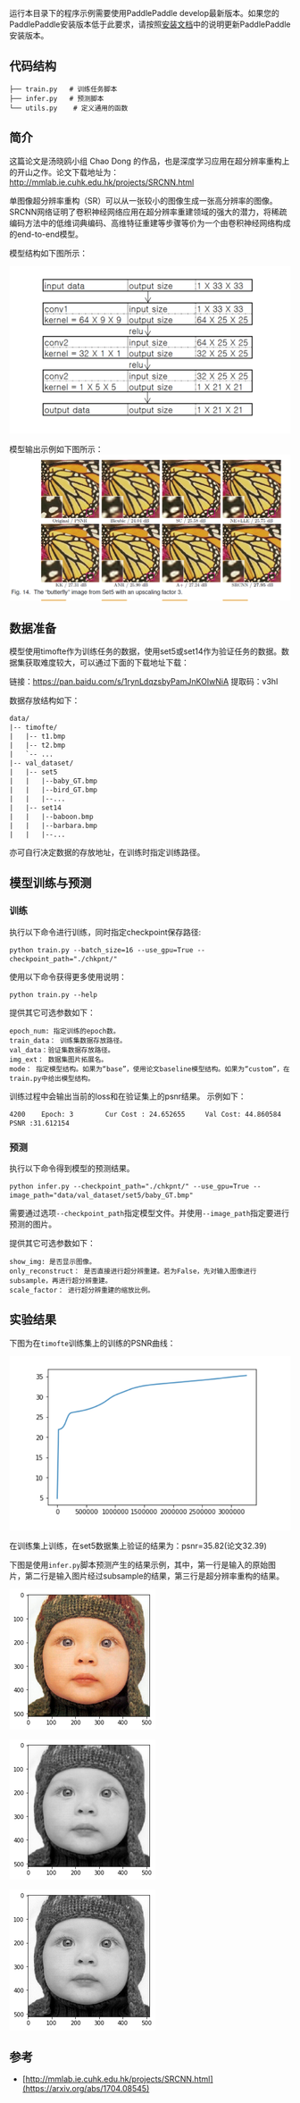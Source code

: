 运行本目录下的程序示例需要使用PaddlePaddle develop最新版本。如果您的PaddlePaddle安装版本低于此要求，请按照[安装文档](http://staging.paddlepaddle.org/documentation/docs/en/0.15.0/getstarted/quickstart_en.html)中的说明更新PaddlePaddle安装版本。


## 代码结构
```
├── train.py   # 训练任务脚本
├── infer.py   # 预测脚本
└── utils.py    # 定义通用的函数
```

## 简介

这篇论文是汤晓鸥小组 Chao Dong 的作品，也是深度学习应用在超分辨率重构上的开山之作。论文下载地址为：http://mmlab.ie.cuhk.edu.hk/projects/SRCNN.html

单图像超分辨率重构（SR）可以从一张较小的图像生成一张高分辨率的图像。SRCNN网络证明了卷积神经网络应用在超分辨率重建领域的强大的潜力，将稀疏编码方法中的低维词典编码、高维特征重建等步骤等价为一个由卷积神经网络构成的end-to-end模型。

模型结构如下图所示：

![](readmeImg/1.png)

模型输出示例如下图所示：
![](readmeImg/2.png)



## 数据准备
模型使用timofte作为训练任务的数据，使用set5或set14作为验证任务的数据。数据集获取难度较大，可以通过下面的下载地址下载：

链接：https://pan.baidu.com/s/1rynLdqzsbyPamJnKOIwNiA 
提取码：v3hl 

数据存放结构如下：

```
data/
|-- timofte/
|   |-- t1.bmp
|   |-- t2.bmp
|   `-- ...
|-- val_dataset/
|   |-- set5
|	|	|--baby_GT.bmp
|	|	|--bird_GT.bmp
|	|	|--...
|   |-- set14
|	|	|--baboon.bmp
|	|	|--barbara.bmp
|	|	|--...
```
亦可自行决定数据的存放地址，在训练时指定训练路径。

## 模型训练与预测

### 训练
执行以下命令进行训练，同时指定checkpoint保存路径:
```
python train.py --batch_size=16 --use_gpu=True --checkpoint_path="./chkpnt/"
```
使用以下命令获得更多使用说明：

```
python train.py --help
```
提供其它可选参数如下：

```
epoch_num: 指定训练的epoch数。
train_data： 训练集数据存放路径。
val_data：验证集数据存放路径。
img_ext： 数据集图片拓展名。
mode： 指定模型结构。如果为“base”，使用论文baseline模型结构。如果为“custom”，在train.py中给出模型结构。
```

训练过程中会输出当前的loss和在验证集上的psnr结果。 示例如下：
```
4200    Epoch: 3        Cur Cost : 24.652655     Val Cost: 44.860584     PSNR :31.612154
```
### 预测
执行以下命令得到模型的预测结果。
```
python infer.py --checkpoint_path="./chkpnt/" --use_gpu=True --image_path="data/val_dataset/set5/baby_GT.bmp"
```
需要通过选项`--checkpoint_path`指定模型文件。并使用`--image_path`指定要进行预测的图片。

提供其它可选参数如下：

```
show_img: 是否显示图像。
only_reconstruct： 是否直接进行超分辨重建。若为False，先对输入图像进行subsample，再进行超分辨重建。
scale_factor： 进行超分辨重建的缩放比例。
```





## 实验结果
下图为在`timofte`训练集上的训练的PSNR曲线：

![](readmeImg/3.png)


在训练集上训练，在set5数据集上验证的结果为：psnr=35.82(论文32.39)

下图是使用`infer.py`脚本预测产生的结果示例，其中，第一行是输入的原始图片，第二行是输入图片经过subsample的结果，第三行是超分辨率重构的结果。

![](readmeImg/4.png)

![](readmeImg/5.png)

![](readmeImg/6.png)


## 参考

- [http://mmlab.ie.cuhk.edu.hk/projects/SRCNN.html](https://arxiv.org/abs/1704.08545)
